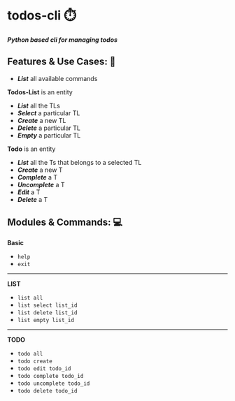 # todos-cli ⏱️

**_Python based cli for managing todos_**

## Features & Use Cases: 🚀

- **_List_** all available commands

**Todos-List** is an entity

- **_List_** all the TLs
- **_Select_** a particular TL
- **_Create_** a new TL
- **_Delete_** a particular TL
- **_Empty_** a particular TL

**Todo** is an entity

- **_List_** all the Ts that belongs to a selected TL
- **_Create_** a new T
- **_Complete_** a T
- **_Uncomplete_** a T
- **_Edit_** a T
- **_Delete_** a T

## Modules & Commands: 💻

**Basic**

- `help`
- `exit`

---

**LIST**

- `list all`
- `list select list_id`
- `list delete list_id`
- `list empty list_id`

---

**TODO**

- `todo all`
- `todo create`
- `todo edit todo_id`
- `todo complete todo_id`
- `todo uncomplete todo_id`
- `todo delete todo_id`
